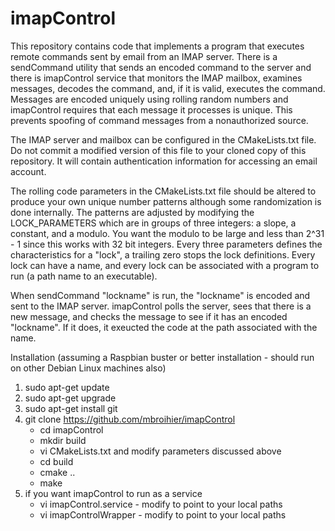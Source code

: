 # imapControl

This repository contains code that implements a program that executes remote commands sent by email from an IMAP server.  There is a sendCommand utility that sends an encoded command to the server and there is imapControl service that monitors the IMAP mailbox, examines messages, decodes the command, and, if it is valid, executes the command.  Messages are encoded uniquely using rolling random numbers and imapControl requires that each message it processes is unique.  This prevents spoofing of command messages from a nonauthorized source.

The IMAP server and mailbox can be configured in the CMakeLists.txt file.  Do not commit a modified version of this file to your cloned copy of this repository.  It will contain authentication information for accessing an email account.

The rolling code parameters in the CMakeLists.txt file should be altered to produce your own unique number patterns although some randomization is done internally.  The patterns are adjusted by modifying the LOCK_PARAMETERS which are in groups of three integers: a slope, a constant, and a modulo.  You want the modulo to be large and less than 2^31 - 1 since this works with 32 bit integers.  Every three parameters defines the characteristics for a "lock", a trailing zero stops the lock definitions.  Every lock can have a name, and every lock can be associated with a program to run (a path name to an executable).

When sendCommand "lockname" is run,  the "lockname" is encoded and sent to the IMAP server.  imapControl polls the server, sees that there is a new message, and checks the message to see if it has an encoded "lockname".  If it does, it exeucted the code at the path associated with the name.



Installation (assuming a Raspbian buster or better installation - should run on other Debian Linux machines also)

  1)  sudo apt-get update
  2)  sudo apt-get upgrade
  3)  sudo apt-get install git
  4)  git clone https://github.com/mbroihier/imapControl
      - cd imapControl
      - mkdir build
      - vi CMakeLists.txt and modify parameters discussed above
      - cd build
      - cmake ..
      - make
  5)  if you want imapControl to run as a service
      - vi imapControl.service - modify to point to your local paths
      - vi imapControlWrapper - modify to point to your local paths

